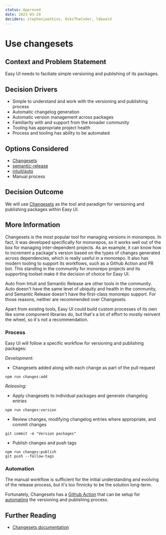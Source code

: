 ```yaml
---
status: Approved
date: 2023-03-29
deciders: stephenjwatkins, OskiTheCoder, ldewald
---
```


# Use changesets

## Context and Problem Statement

Easy UI needs to faciliate simple versioning and publishing of its packages.

## Decision Drivers

- Simple to understand and work with the versioning and publishing process
- Automatic changelog generation
- Automatic version management across packages
- Familiarity with and support from the broader community
- Tooling has appropriate project health
- Process and tooling has ability to be automated

## Options Considered

- [Changesets](https://github.com/changesets/changesets)
- [semantic-release](https://github.com/semantic-release/semantic-release)
- [intuit/auto](https://github.com/intuit/auto)
- Manual process

## Decision Outcome

We will use [Changesets](https://github.com/changesets/changesets) as the tool and paradigm for versioning and publishing packages within Easy UI.

## More Information

Changesets is the most popular tool for managing versions in monorepos. In fact, it was developed specifically for monorepos, so it works well out of the box for managing inter-dependent projects. As an example, it can know how to increment a package's version based on the types of changes generated across dependencies, which is really useful in a monorepo. It also has modern tooling to support its workflows, such as a Github Action and PR bot. This standing in the community for monorepo projects and its supporting toolset make it the decision of choice for Easy UI.

Auto from Intuit and Semantic Release are other tools in the community. Auto doesn't have the same level of ubiquity and health in the community, and Semantic Release doesn't have the first-class monorepo support. For those reasons, neither are recommended over Changesets.

Apart from existing tools, Easy UI could build custom processes of its own like some component libraries do, but that's a lot of effort to mostly reinvent the wheel, so it's not a recommendation.

### Process

Easy UI will follow a specific workflow for versioning and publishing packages:

_Development:_

- Changesets added along with each change as part of the pull request

```shell
npm run changes:add
```

_Releasing:_

- Apply changesets to individual packages and generate changelog entries

```shell
npm run changes:version
```

- Review changes, modifying changelog entries where appropriate, and commit changes

```shell
git commit -m "Version packages"
```

- Publish changes and push tags

```shell
npm run changes:publish
git push --follow-tags
```

### Automation

The manual workflow is sufficient for the initial understanding and evolving of the release process, but it's too finnicky to be the solution long-term.

Fortunately, Changesets has a [Github Action](https://github.com/changesets/action) that can be setup for [automating](https://github.com/changesets/changesets/blob/main/docs/automating-changesets.md) the versioning and publishing process.

## Further Reading

- [Changesets documentation](https://github.com/changesets/changesets/tree/main/docs)
